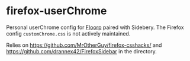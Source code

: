 # firefox-userChrome

Personal userChrome config for [Floorp](https://github.com/Floorp-Projects/Floorp) paired with Sidebery. The Firefox config `customChrome.css` is not actively maintained.

Relies on
https://github.com/MrOtherGuy/firefox-csshacks/ and
https://github.com/drannex42/FirefoxSidebar
in the directory.
